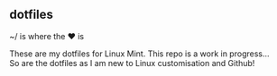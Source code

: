 ## dotfiles

~/ is where the ♥ is

These are my dotfiles for Linux Mint. 
This repo is a work in progress...<br>
So are the dotfiles as I am new to Linux customisation and Github!

